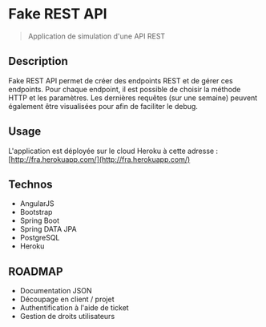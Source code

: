 # Fake REST API

> Application de simulation d'une API REST

## Description

Fake REST API permet de créer des endpoints REST et de gérer ces endpoints.
Pour chaque endpoint, il est possible de choisir la méthode HTTP et les paramètres.
Les dernières requêtes (sur une semaine) peuvent également être visualisées pour afin de faciliter le debug.

## Usage

L'application est déployée sur le cloud Heroku à cette adresse : [http://fra.herokuapp.com/](http://fra.herokuapp.com/)

## Technos

* AngularJS
* Bootstrap
* Spring Boot
* Spring DATA JPA
* PostgreSQL
* Heroku

## ROADMAP

* Documentation JSON
* Découpage en client / projet
* Authentification à l'aide de ticket
* Gestion de droits utilisateurs